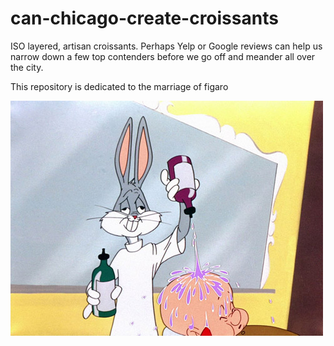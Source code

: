 # can-chicago-create-croissants

ISO layered, artisan croissants. Perhaps Yelp or Google reviews can help us narrow down a few top contenders before we go off and meander all over the city.

This repository is dedicated to the marriage of figaro

![alt text](https://github.com/kb3k/can-chicago-create-croissants/blob/main/imgs/bugsAndElmerDoMarriageOfFigaro.jpeg)
